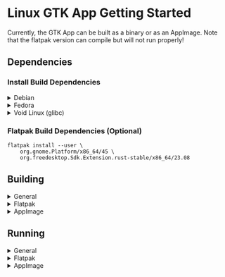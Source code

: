 # Linux GTK App Getting Started

Currently, the GTK App can be built as a binary or as an AppImage.
Note that the flatpak version can compile but will not run properly!

## Dependencies

### Install Build Dependencies

<details>
  <summary>Debian</summary>

  > Note: Burrow currently cannot compile on Debian Stable (Bookworm) due to its outdated dependencies

  1. Install build dependencies

  ```
  sudo apt install -y clang meson cmake pkg-config libgtk-4-dev libadwaita-1-dev gettext desktop-file-utils libsqlite3-dev protobuf-compiler libprotobuf-dev
  ```

  2. Install flatpak builder (Optional)

  ```
  sudo apt install -y flatpak-builder
  ```

  3. Install AppImage build tools (Optional)
  
  ```
  sudo apt install -y wget fuse file
  ```

</details>

<details>
  <summary>Fedora</summary>

  1. Install build dependencies

  ```
  sudo dnf install -y clang ninja-build cmake meson gtk4-devel glib2-devel libadwaita-devel desktop-file-utils libappstream-glib sqlite-devel protobuf-compiler protobuf-devel
  ```

  2. Install flatpak builder (Optional)

  ```
  sudo dnf install -y flatpak-builder
  ```

  3. Install AppImage build tools (Optional)
  
  ```
  sudo dnf install -y util-linux wget fuse fuse-libs file 
  ```

</details>

<details>
  <summary>Void Linux (glibc)</summary>

  1. Install build dependencies

  ```
  sudo xbps-install -Sy gcc clang meson cmake pkg-config gtk4-devel gettext desktop-file-utils gtk4-update-icon-cache appstream-glib sqlite-devel protobuf protobuf-devel
  ```

  2. Install flatpak builder (Optional)

  ```
  sudo xbps-install -Sy flatpak-builder
  ```

  3. Install AppImage build tools (Optional)
  
  ```
  sudo xbps-install -Sy wget fuse file
  ```

</details>

### Flatpak Build Dependencies (Optional)

```
flatpak install --user \
    org.gnome.Platform/x86_64/45 \
    org.freedesktop.Sdk.Extension.rust-stable/x86_64/23.08
```

## Building

<details>
  <summary>General</summary>

  1. Enter the `burrow-gtk`

  ```bash
  cd burrow-gtk
  ```

  2. Perform the meson build
  ```
  meson setup build
  meson compile -C build
  ```

</details>

<details>
  <summary>Flatpak</summary>

  1. Compile and install the flatpak

  ```
  flatpak-builder
      --user --install --force-clean --disable-rofiles-fuse \
      flatpak_debug/ \
      burrow-gtk/build-aux/com.hackclub.burrow.devel.json
  ```

</details>

<details>
  <summary>AppImage</summary>

  1. Enter the `burrow-gtk`

  ```bash
  cd burrow-gtk
  ```

  2. Compile the AppImage
  
  ```
  ./build-aux/build_appimage.sh
  ```

</details>


## Running

<details>
  <summary>General</summary>

  The compiled binary can be found in `build/src/burrow-gtk`.

  ```
  ./build/src/burrow-gtk
  ```
</details>

<details>
  <summary>Flatpak</summary>

  ```
  flatpak run com.hackclub.burrow-devel
  ```

</details>

<details>
  <summary>AppImage</summary>

  The compiled binary can be found in `build-appimage/Burrow-*.AppImage`.

  ```
  ./build-appimage/Burrow-*.AppImage
  ```

</details>
